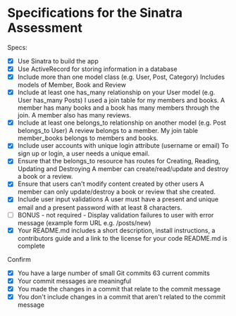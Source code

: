 # Specifications for the Sinatra Assessment

Specs:
- [x] Use Sinatra to build the app
- [x] Use ActiveRecord for storing information in a database
- [x] Include more than one model class (e.g. User, Post, Category)
        Includes models of Member, Book and Review
- [x] Include at least one has_many relationship on your User model (e.g. User has_many Posts)
        I used a join table for my members and books.
        A member has many books and a book has many members through the join.
        A member also has many reviews.
- [x] Include at least one belongs_to relationship on another model (e.g. Post belongs_to User)
        A review belongs to a member.
        My join table member_books belongs to members and books.
- [x] Include user accounts with unique login attribute (username or email)
        To sign up or login, a user needs a unique email.
- [x] Ensure that the belongs_to resource has routes for Creating, Reading, Updating and Destroying
        A member can create/read/update and destroy a book or a review.
- [x] Ensure that users can't modify content created by other users
        A member can only update/destroy a book or review that she created.
- [x] Include user input validations
        A user must have a present and unique email and a present password with at least 8 characters.
- [ ] BONUS - not required - Display validation failures to user with error message (example form URL e.g. /posts/new)
- [x] Your README.md includes a short description, install instructions, a contributors guide and a link to the license for your code
        README.md is complete

Confirm
- [x] You have a large number of small Git commits
        63 current commits
- [x] Your commit messages are meaningful
- [x] You made the changes in a commit that relate to the commit message
- [x] You don't include changes in a commit that aren't related to the commit message